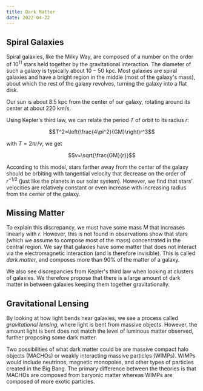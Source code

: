 ```yaml
---
title: Dark Matter
date: 2022-04-22
---
```


## Spiral Galaxies

Spiral galaxies, like the Milky Way, are composed of a number on the order of $10^{11}$ stars held together by the gravitational interaction. The diameter of such a galaxy is typically about $10-50~\text{kpc}$. Most galaxies are spiral galaxies and have a bright region in the middle (most of the galaxy's mass), about which the rest of the galaxy revolves, turning the galaxy into a flat disk.

Our sun is about $8.5~\text{kpc}$ from the center of our galaxy, rotating around its center at about $220~\text{km/s}$.

Using Kepler's third law, we can relate the period $T$ of orbit to its radius $r$:

$$T^2=\left(\frac{4\pi^2}{GM}\right)r^3$$

with $T=2\pi r/v$, we get

$$v=\sqrt{\frac{GM}{r}}$$

According to this model, stars farther away from the center of the galaxy should be orbiting with tangential velocity that decrease on the order of $r^{-1/2}$ (just like the planets in our solar system). However, we find that stars' velocities are relatively constant or even increase with increasing radius from the center of the galaxy.

## Missing Matter

To explain this discrepancy, we must have some mass $M$ that increases linearly with $r$. However, this is not found in observations show that stars (which we assume to compose most of the mass) concentrated in the central region. We say that galaxies have some matter that does not interact via the electromagnetic interaction (and is therefore invisible). This is called *dark matter*, and composes more than 90% of the matter of a galaxy.

We also see discrepancies from Kepler's third law when looking at clusters of galaxies. We therefore propose that there is a large amount of dark matter in between galaxies keeping them together gravitationally.

## Gravitational Lensing

By looking at how light bends near galaxies, we see a process called *gravitational lensing*, where light is bent from massive objects. However, the amount light is bent does not match the level of luminous matter observed, further proposing some dark matter.

Two possibilities of what dark matter could be are massive compact halo objects (MACHOs) or weakly interacting massive particles (WIMPs). WIMPs would include neutrinos, magnetic monopoles, and other types of particles created in the Big Bang. The primary difference between the theories is that MACHOs are composed from baryonic matter whereas WIMPs are composed of more exotic particles.